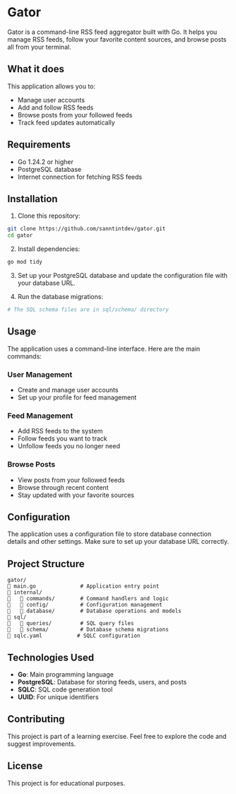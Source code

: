 # Gator

Gator is a command-line RSS feed aggregator built with Go. It helps you manage RSS feeds, follow your favorite content sources, and browse posts all from your terminal.

## What it does

This application allows you to:
- Manage user accounts
- Add and follow RSS feeds
- Browse posts from your followed feeds
- Track feed updates automatically

## Requirements

- Go 1.24.2 or higher
- PostgreSQL database
- Internet connection for fetching RSS feeds

## Installation

1. Clone this repository:
```bash
git clone https://github.com/sanntintdev/gator.git
cd gator
```

2. Install dependencies:
```bash
go mod tidy
```

3. Set up your PostgreSQL database and update the configuration file with your database URL.

4. Run the database migrations:
```bash
# The SQL schema files are in sql/schema/ directory
```

## Usage

The application uses a command-line interface. Here are the main commands:

### User Management
- Create and manage user accounts
- Set up your profile for feed management

### Feed Management  
- Add RSS feeds to the system
- Follow feeds you want to track
- Unfollow feeds you no longer need

### Browse Posts
- View posts from your followed feeds
- Browse through recent content
- Stay updated with your favorite sources

## Configuration

The application uses a configuration file to store database connection details and other settings. Make sure to set up your database URL correctly.

## Project Structure

```
gator/
   main.go              # Application entry point
   internal/
      commands/        # Command handlers and logic
      config/          # Configuration management
      database/        # Database operations and models
   sql/
      queries/         # SQL query files
      schema/          # Database schema migrations
   sqlc.yaml           # SQLC configuration
```

## Technologies Used

- **Go**: Main programming language
- **PostgreSQL**: Database for storing feeds, users, and posts
- **SQLC**: SQL code generation tool
- **UUID**: For unique identifiers

## Contributing

This project is part of a learning exercise. Feel free to explore the code and suggest improvements.

## License

This project is for educational purposes.